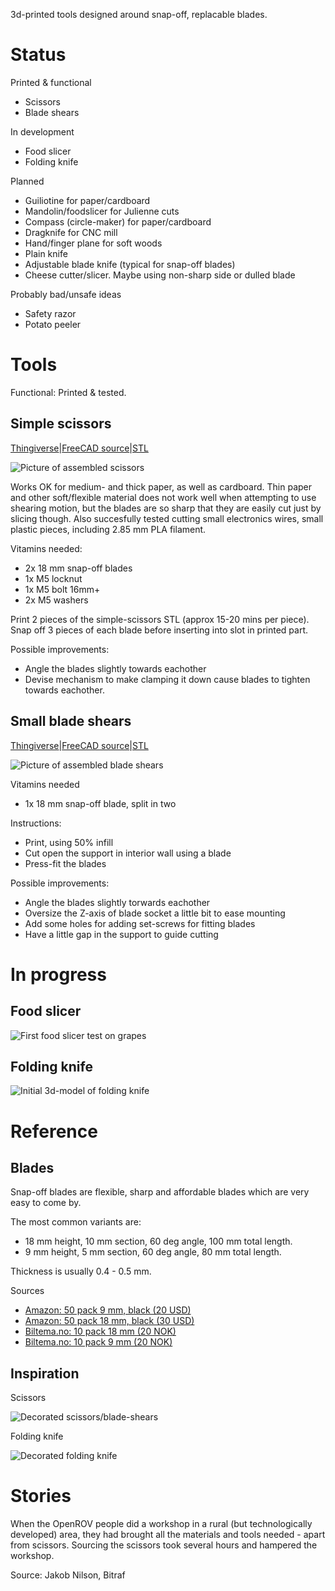
3d-printed tools designed around snap-off, replacable blades.


Status
======

Printed & functional

* Scissors
* Blade shears

In development

* Food slicer
* Folding knife

Planned

* Guiliotine for paper/cardboard
* Mandolin/foodslicer for Julienne cuts
* Compass (circle-maker) for paper/cardboard
* Dragknife for CNC mill
* Hand/finger plane for soft woods
* Plain knife
* Adjustable blade knife (typical for snap-off blades)
* Cheese cutter/slicer. Maybe using non-sharp side or dulled blade

Probably bad/unsafe ideas

* Safety razor
* Potato peeler


Tools
===============
Functional: Printed & tested.


Simple scissors
-----------------
[Thingiverse](http://www.thingiverse.com/thing:638602)|[FreeCAD source](./simple-scissors.fcstd)|[STL](./export/simple-scissors-test-5.stl)

![Picture of assembled scissors](./doc/scissors-rev5.jpg)


Works OK for medium- and thick paper, as well as cardboard.
Thin paper and other soft/flexible material does not work well when attempting to use shearing motion, but the blades are so sharp that they are easily cut just by slicing though.
Also succesfully tested cutting small electronics wires, small plastic pieces, including 2.85 mm PLA filament.

Vitamins needed:

* 2x 18 mm snap-off blades
* 1x M5 locknut
* 1x M5 bolt 16mm+
* 2x M5 washers

Print 2 pieces of the simple-scissors STL (approx 15-20 mins per piece).
Snap off 3 pieces of each blade before inserting into slot in printed part.

Possible improvements:

* Angle the blades slightly towards eachother
* Devise mechanism to make clamping it down cause blades to tighten towards eachother.


Small blade shears
-------------------

[Thingiverse](http://www.thingiverse.com/thing:640411)|[FreeCAD source](./blade-shears.fcstd)|[STL](./export/blade-shears-4.stl)

![Picture of assembled blade shears](./doc/blade-shears.jpg)

Vitamins needed

* 1x 18 mm snap-off blade, split in two

Instructions:

* Print, using 50% infill
* Cut open the support in interior wall using a blade
* Press-fit the blades

Possible improvements:

* Angle the blades slightly torwards eachother
* Oversize the Z-axis of blade socket a little bit to ease mounting
* Add some holes for adding set-screws for fitting blades
* Have a little gap in the support to guide cutting


In progress
===========

Food slicer
----------

![First food slicer test on grapes](./doc/foodslicer-functionaltest1.jpg)


Folding knife
----------

![Initial 3d-model of folding knife](./doc/foldingknife-initialmodel.png)


Reference
=========

Blades
------

Snap-off blades are flexible, sharp and affordable blades
which are very easy to come by. 

The most common variants are:

* 18 mm height, 10 mm section, 60 deg angle, 100 mm total length. 
* 9 mm height, 5 mm section, 60 deg angle, 80 mm total length.

Thickness is usually 0.4 - 0.5 mm.

Sources

* [Amazon: 50 pack 9 mm, black (20 USD)](http://www.amazon.com/9149-ABB-50B-UltraSharp-Snap-Off-50-Pack/dp/B0006SJAQ6)
* [Amazon: 50 pack 18 mm, black (30 USD)](www.amazon.com/9069-LBB-50B-UltraSharp-Snap-Off-Heavy-Duty/dp/B000LE3V74)
* [Biltema.no: 10 pack 18 mm (20 NOK)](http://biltema.no/no/Verktoy/Handverktoy/Kniv-og-Hovel/Brytebladkniv-191053)
* [Biltema.no: 10 pack 9 mm (20 NOK)](http://biltema.no/no/Verktoy/Handverktoy/Kniv-og-Hovel/Brytebladkniv-9-mm-191054/)


Inspiration
------------

Scissors

![Decorated scissors/blade-shears](./doc/inspiration-scissors.jpg)

Folding knife

![Decorated folding knife](./doc/inspiration-foldingknife.jpg)



Stories
============

When the OpenROV people did a workshop in a rural (but technologically developed) area,
they had brought all the materials and tools needed - apart from scissors.
Sourcing the scissors took several hours and hampered the workshop.

Source: Jakob Nilson, Bitraf

